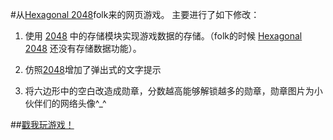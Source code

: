 #从[Hexagonal 2048](https://github.com/Baiqiang/2048-hexagon)folk来的网页游戏。
主要进行了如下修改：

1. 使用 [2048](https://github.com/gabrielecirulli/2048) 中的存储模块实现游戏数据的存储。（folk的时候 [Hexagonal 2048](https://github.com/Baiqiang/2048-hexagon) 还没有存储数据功能）。

2. 仿照[2048](https://github.com/gabrielecirulli/2048)增加了弹出式的文字提示

3. 将六边形中的空白改造成勋章，分数越高能够解锁越多的勋章，勋章图片为小伙伴们的网络头像^_^


##[戳我玩游戏！](http://adachiq.github.io/2048_for_306/)